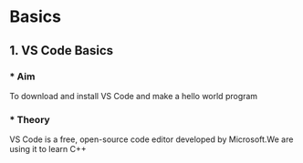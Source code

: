 # Basics
## 1. VS Code Basics
### * Aim
To download and install VS Code and make a hello world program
### * Theory
VS Code is a free, open-source code editor developed by Microsoft.We are using it to learn C++
